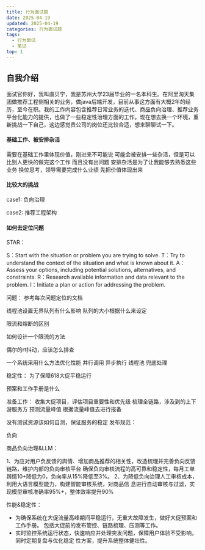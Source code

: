 ```yaml
---
title: 行为面试题
date: 2025-04-19
updated: 2025-04-19
categories: 行为面试题
tags:
  - 行为面试
  - 笔记
top: 1
---
```


## 自我介绍

面试官你好，我叫虞贝宁，我是苏州大学23届毕业的一名本科生。在阿里淘天集团做推荐工程侧相关的业务，做java后端开发，目前从事这方面有大概2年的经历，至今在职。我的工作内容包含推荐日常业务的迭代、商品负向治理、推荐业务平台化能力的提供，也做了一些稳定性治理方面的工作。现在想去换一个环境，重新挑战一下自己，这边感觉贵公司的岗位还比较合适，想来聊聊试一下。


#### 基础工作、被安排杂活

需要在基础工作里体现价值，刚进来不可能说
可能会被安排一些杂活，但是可以比别人更快的做完这个工作
而且没有出问题
安排杂活是为了让我能够去熟悉这些业务
换位思考，领导需要完成什么业绩
先把价值体现出来



#### 比较大的挑战
case1: 负向治理


case2: 推荐工程架构


#### 如何去定位问题


STAR：

S：Start with the situation or problem you are trying to solve.
T：Try to understand the context of the situation and what is known about it.
A：Assess your options, including potential solutions, alternatives, and constraints.
R：Research available information and data relevant to the problem.
I：Initiate a plan or action for addressing the problem.





问题：
参考每次问题定位的文档



线程池设置无界队列有什么影响 队列的大小根据什么来设定

限流和熔断的区别

如何设计一个限流的方法

偶尔的rt抖动，应该怎么排查

一个系统采用什么方法优化性能
并行调用
异步执行
线程池
兜底处理


稳定性：
为了保障618大促平稳运行

预案和工作手册是什么

准备工作：
收集大促项目，评估项目重要性和优先级
梳理全链路，涉及到的上下游服务方
预测流量峰值
根据流量峰值去进行报备


没有测试资源该如何自测，保证服务的稳定 
发布规范：


负向

商品负向治理&LLM：

1、为应对用户负反馈的舆情、增加商品推荐的相关性，改造梳理并完善负向反馈链路，维护内部的负向审核平台
确保负向审核流程的高可靠和稳定性，每月工单舆情10+降低为0，负向率从15%降低至3%。
2、为降低负向治理人工审核成本，利用大语言模型能力，构建智能审核系统，对商品信
息进行自动审核与过滤，实现模型审核准确率95%+，整体效率提升90%




性能&稳定性：
- 为确保系统在大促流量高峰期间平稳运行，无重大故障发生，做好大促预案和工作手册。
包括大促前的发布管控、链路梳理、压测等工作。
- 实时监控系统运行状态，快速响应并处理突发问题，保障用户体验不受影响，同时定期复盘与优化稳定
性方案，提升系统整体健壮性。





